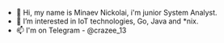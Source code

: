 - 👋 Hi, my name is Minaev Nickolai, i'm junior System Analyst.
- 👀 I’m interested in IoT technologies, Go, Java and *nix.
- 📫 I'm on Telegram - @crazee_13

<!---
minaeffnickolaj/minaeffnickolaj is a ✨ special ✨ repository because its `README.md` (this file) appears on your GitHub profile.
You can click the Preview link to take a look at your changes.
--->
